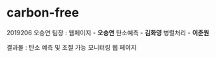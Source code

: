 # carbon-free
2019206 오승연
팀장 : 
웹페이지 - **오승연**
탄소예측 - **김화영**
병렬처리 - **이준원**

결과물 :
탄소 예측 및 조절 가능 모니터링 웹 페이지